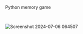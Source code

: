 Python memory game

<br>

![Screenshot 2024-07-06 064507](https://github.com/sadra7899/Matching-Game/assets/160615857/e2d4537e-69ad-4976-b73a-461f6f101697)
